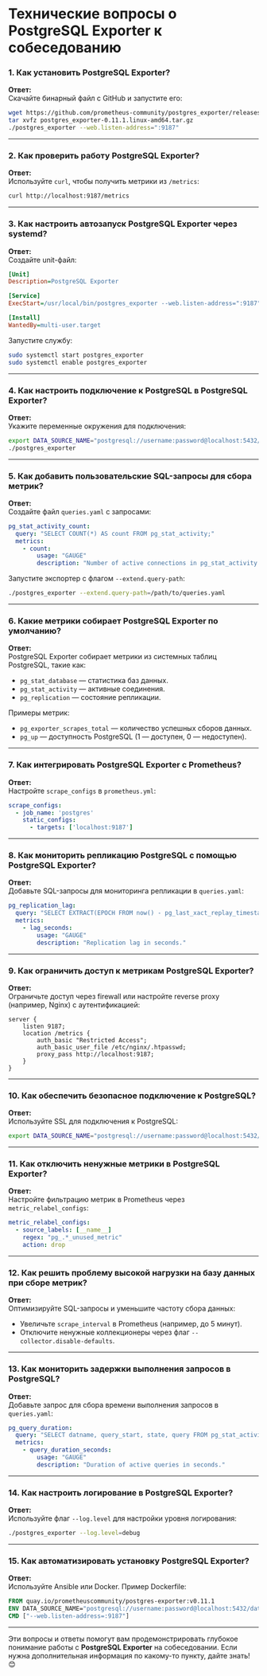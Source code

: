 # **Технические вопросы о PostgreSQL Exporter к собеседованию**

### **1. Как установить PostgreSQL Exporter?**
**Ответ:**  
Скачайте бинарный файл с GitHub и запустите его:  
```bash
wget https://github.com/prometheus-community/postgres_exporter/releases/download/v0.11.1/postgres_exporter-0.11.1.linux-amd64.tar.gz
tar xvfz postgres_exporter-0.11.1.linux-amd64.tar.gz
./postgres_exporter --web.listen-address=":9187"
```

---

### **2. Как проверить работу PostgreSQL Exporter?**
**Ответ:**  
Используйте `curl`, чтобы получить метрики из `/metrics`:  
```bash
curl http://localhost:9187/metrics
```

---

### **3. Как настроить автозапуск PostgreSQL Exporter через systemd?**
**Ответ:**  
Создайте unit-файл:  
```ini
[Unit]
Description=PostgreSQL Exporter

[Service]
ExecStart=/usr/local/bin/postgres_exporter --web.listen-address=":9187"

[Install]
WantedBy=multi-user.target
```
Запустите службу:  
```bash
sudo systemctl start postgres_exporter
sudo systemctl enable postgres_exporter
```

---

### **4. Как настроить подключение к PostgreSQL в PostgreSQL Exporter?**
**Ответ:**  
Укажите переменные окружения для подключения:  
```bash
export DATA_SOURCE_NAME="postgresql://username:password@localhost:5432/database?sslmode=disable"
./postgres_exporter
```

---

### **5. Как добавить пользовательские SQL-запросы для сбора метрик?**
**Ответ:**  
Создайте файл `queries.yaml` с запросами:  
```yaml
pg_stat_activity_count:
  query: "SELECT COUNT(*) AS count FROM pg_stat_activity;"
  metrics:
    - count:
        usage: "GAUGE"
        description: "Number of active connections in pg_stat_activity."
```
Запустите экспортер с флагом `--extend.query-path`:  
```bash
./postgres_exporter --extend.query-path=/path/to/queries.yaml
```

---

### **6. Какие метрики собирает PostgreSQL Exporter по умолчанию?**
**Ответ:**  
PostgreSQL Exporter собирает метрики из системных таблиц PostgreSQL, такие как:
- `pg_stat_database` — статистика баз данных.
- `pg_stat_activity` — активные соединения.
- `pg_replication` — состояние репликации.

Примеры метрик:
- `pg_exporter_scrapes_total` — количество успешных сборов данных.
- `pg_up` — доступность PostgreSQL (1 — доступен, 0 — недоступен).

---

### **7. Как интегрировать PostgreSQL Exporter с Prometheus?**
**Ответ:**  
Настройте `scrape_configs` в `prometheus.yml`:  
```yaml
scrape_configs:
  - job_name: 'postgres'
    static_configs:
      - targets: ['localhost:9187']
```

---

### **8. Как мониторить репликацию PostgreSQL с помощью PostgreSQL Exporter?**
**Ответ:**  
Добавьте SQL-запросы для мониторинга репликации в `queries.yaml`:  
```yaml
pg_replication_lag:
  query: "SELECT EXTRACT(EPOCH FROM now() - pg_last_xact_replay_timestamp()) AS lag_seconds;"
  metrics:
    - lag_seconds:
        usage: "GAUGE"
        description: "Replication lag in seconds."
```

---

### **9. Как ограничить доступ к метрикам PostgreSQL Exporter?**
**Ответ:**  
Ограничьте доступ через firewall или настройте reverse proxy (например, Nginx) с аутентификацией:  
```nginx
server {
    listen 9187;
    location /metrics {
        auth_basic "Restricted Access";
        auth_basic_user_file /etc/nginx/.htpasswd;
        proxy_pass http://localhost:9187;
    }
}
```

---

### **10. Как обеспечить безопасное подключение к PostgreSQL?**
**Ответ:**  
Используйте SSL для подключения к PostgreSQL:  
```bash
export DATA_SOURCE_NAME="postgresql://username:password@localhost:5432/database?sslmode=require"
```

---

### **11. Как отключить ненужные метрики в PostgreSQL Exporter?**
**Ответ:**  
Настройте фильтрацию метрик в Prometheus через `metric_relabel_configs`:  
```yaml
metric_relabel_configs:
  - source_labels: [__name__]
    regex: "pg_.*_unused_metric"
    action: drop
```

---

### **12. Как решить проблему высокой нагрузки на базу данных при сборе метрик?**
**Ответ:**  
Оптимизируйте SQL-запросы и уменьшите частоту сбора данных:  
- Увеличьте `scrape_interval` в Prometheus (например, до 5 минут).  
- Отключите ненужные коллекционеры через флаг `--collector.disable-defaults`.

---

### **13. Как мониторить задержки выполнения запросов в PostgreSQL?**
**Ответ:**  
Добавьте запрос для сбора времени выполнения запросов в `queries.yaml`:  
```yaml
pg_query_duration:
  query: "SELECT datname, query_start, state, query FROM pg_stat_activity WHERE state = 'active';"
  metrics:
    - query_duration_seconds:
        usage: "GAUGE"
        description: "Duration of active queries in seconds."
```

---

### **14. Как настроить логирование в PostgreSQL Exporter?**
**Ответ:**  
Используйте флаг `--log.level` для настройки уровня логирования:  
```bash
./postgres_exporter --log.level=debug
```

---

### **15. Как автоматизировать установку PostgreSQL Exporter?**
**Ответ:**  
Используйте Ansible или Docker. Пример Dockerfile:  
```dockerfile
FROM quay.io/prometheuscommunity/postgres-exporter:v0.11.1
ENV DATA_SOURCE_NAME="postgresql://username:password@localhost:5432/database?sslmode=disable"
CMD ["--web.listen-address=:9187"]
```

---

Эти вопросы и ответы помогут вам продемонстрировать глубокое понимание работы с **PostgreSQL Exporter** на собеседовании. Если нужна дополнительная информация по какому-то пункту, дайте знать! 😊
